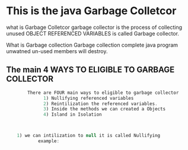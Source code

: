 # This is the java Garbage Colletcor
  what is Garbage Colletcor
            garbage collector is the process of collecting unused OBJECT REFERENCED VARIABLES is 
            called Garbage collector.

  What is Garbage collection
            Garbage collection complete java program unwatned un-used members will destroy.

## The main 4 WAYS TO ELIGIBLE TO GARBAGE COLLECTOR

```java
        There are FOUR main ways to eligible to garbage collector 
              1) Nullifying referenced variables
              2) Reintilization the referenced variables.
              3) Inside the methods we can created a Objects
              4) Island in Isolation



    1) we can intilization to null it is called Nullifying
            example:
                    

                    


```
   